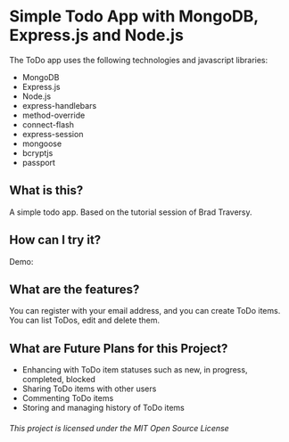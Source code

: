 # Simple Todo App with MongoDB, Express.js and Node.js
The ToDo app uses the following technologies and javascript libraries:
* MongoDB
* Express.js
* Node.js
* express-handlebars
* method-override
* connect-flash
* express-session
* mongoose
* bcryptjs
* passport

## What is this?
A simple todo app. Based on the tutorial session of Brad Traversy.

## How can I try it?
Demo: 

## What are the features?
You can register with your email address, and you can create ToDo items. You can list ToDos, edit and delete them. 

## What are Future Plans for this Project?
* Enhancing with ToDo item statuses such as new, in progress, completed, blocked
* Sharing ToDo items with other users
* Commenting ToDo items
* Storing and managing history of ToDo items

###### This project is licensed under the MIT Open Source License
